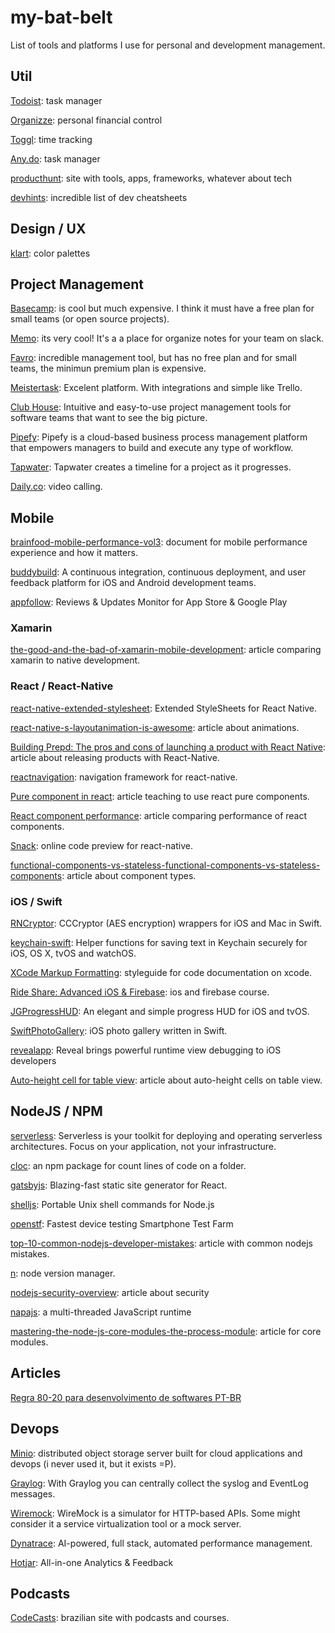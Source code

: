 # my-bat-belt
List of tools and platforms I use for personal and development management.

## Util
[Todoist](https://todoist.com): task manager

[Organizze](https://www.organizze.com.br/): personal financial control

[Toggl](https://www.toggl.com): time tracking

[Any.do](https://web.any.do/): task manager

[producthunt](https://www.producthunt.com/): site with tools, apps, frameworks, whatever about tech

[devhints](https://devhints.io): incredible list of dev cheatsheets

## Design / UX

[klart](https://klart.co/colors?ref=producthunt): color palettes


## Project Management
[Basecamp](https://basecamp.com/): is cool but much expensive. I think it must have a free plan for small teams (or open source projects).

[Memo](https://memo.ai/): its very cool! It's a a place for organize notes for your team on slack.

[Favro](https://favro.com): incredible management tool, but has no free plan and for small teams, the minimun premium plan is expensive.

[Meistertask](https://www.meistertask.com/pt): Excelent platform. With integrations and simple like Trello.

[Club House](https://clubhouse.io/): Intuitive and easy-to-use project management tools for software teams that want to see the big picture.

[Pipefy](https://www.pipefy.com/platform/): Pipefy is a cloud-based business process management platform that empowers managers to build and execute any type of workflow.

[Tapwater](https://tapwater.co): Tapwater creates a timeline for a project as it progresses.

[Daily.co](https://www.daily.co/): video calling.

## Mobile
[brainfood-mobile-performance-vol3](http://www.awwwards.org/brainfood-mobile-performance-vol3.pdf): document for mobile performance experience and how it matters.

[buddybuild](https://www.buddybuild.com/): A continuous integration, continuous deployment, and user feedback platform for iOS and Android development teams.

[appfollow](https://appfollow.io/br): Reviews & Updates Monitor for App Store & Google Play

### Xamarin
[the-good-and-the-bad-of-xamarin-mobile-development](https://www.altexsoft.com/blog/mobile/the-good-and-the-bad-of-xamarin-mobile-development): article comparing xamarin to native development.

### React / React-Native
[react-native-extended-stylesheet](https://github.com/vitalets/react-native-extended-stylesheet): Extended StyleSheets for React Native.

[react-native-s-layoutanimation-is-awesome](https://medium.com/@Jpoliachik/react-native-s-layoutanimation-is-awesome-4a4d317afd3e): article about animations.

[Building Prepd: The pros and cons of launching a product with React Native](https://hanno.co/blog/prepd-pros-cons-react-native/?utm_source=reactdigest&utm_medium=email&utm_campaign=featured): article about releasing products with React-Native.

[reactnavigation](https://reactnavigation.org/): navigation framework for react-native.

[Pure component in react](https://60devs.com/pure-component-in-react.html): article teaching to use react pure components.

[React component performance](https://moduscreate.com/react_component_rendering_performance/): article comparing performance of react components.

[Snack](https://snack.expo.io/): online code preview for react-native.

[functional-components-vs-stateless-functional-components-vs-stateless-components](https://tylermcginnis.com/functional-components-vs-stateless-functional-components-vs-stateless-components/): article about component types.

### iOS / Swift
[RNCryptor](https://github.com/RNCryptor/RNCryptor): CCCryptor (AES encryption) wrappers for iOS and Mac in Swift.

[keychain-swift](https://github.com/evgenyneu/keychain-swift): Helper functions for saving text in Keychain securely for iOS, OS X, tvOS and watchOS.

[XCode Markup Formatting](https://developer.apple.com/library/content/documentation/Xcode/Reference/xcode_markup_formatting_ref/index.html): styleguide for code documentation on xcode.

[Ride Share: Advanced iOS & Firebase](https://devslopes.com/course/5924b5b7bb0e6676e21e5ca9?utm_source=yotpo&utm_medium=facebook&utm_campaign=social_push): ios and firebase course.

[JGProgressHUD](https://github.com/JonasGessner/JGProgressHUD): An elegant and simple progress HUD for iOS and tvOS.

[SwiftPhotoGallery](https://github.com/Inspirato/SwiftPhotoGallery): iOS photo gallery written in Swift.

[revealapp](https://revealapp.com/): Reveal brings powerful runtime view debugging to iOS developers

[Auto-height cell for table view](https://developer.apple.com/library/content/documentation/UserExperience/Conceptual/AutolayoutPG/WorkingwithSelf-SizingTableViewCells.html): article about auto-height cells on table view.

## NodeJS / NPM
[serverless](https://serverless.com/): Serverless is your toolkit for deploying and operating serverless architectures. Focus on your application, not your infrastructure.

[cloc](https://www.npmjs.com/package/cloc): an npm package for count lines of code on a folder.

[gatsbyjs](https://www.gatsbyjs.org/): Blazing-fast static site generator for React.

[shelljs](https://github.com/shelljs/shelljs): Portable Unix shell commands for Node.js

[openstf](https://openstf.io/): Fastest device testing Smartphone Test Farm

[top-10-common-nodejs-developer-mistakes](https://www.toptal.com/nodejs/top-10-common-nodejs-developer-mistakes): article with common nodejs mistakes.

[n](https://github.com/tj/n): node version manager.

[nodejs-security-overview](https://nemethgergely.com/nodejs-security-overview/): article about security

[napajs](https://github.com/Microsoft/napajs): a multi-threaded JavaScript runtime

[mastering-the-node-js-core-modules-the-process-module](https://blog.risingstack.com/mastering-the-node-js-core-modules-the-process-module/?utm_source=mybridge&utm_medium=blog&utm_campaign=read_more): article for core modules.



## Articles
[Regra 80-20 para desenvolvimento de softwares PT-BR](https://imasters.com.br/desenvolvimento/aplicando-regra-8020-ao-desenvolvimento-de-software/?trace=1519021197&source=single)


## Devops
[Minio](https://minio.io/): distributed object storage server built for cloud applications and devops (i never used it, but it exists =P).

[Graylog](https://www.graylog.org/): With Graylog you can centrally collect the syslog and EventLog messages.

[Wiremock](http://wiremock.org/): WireMock is a simulator for HTTP-based APIs. Some might consider it a service virtualization tool or a mock server.

[Dynatrace](https://www.dynatrace.com/): AI-powered, full stack, automated performance management.

[Hotjar](https://www.hotjar.com/): All-in-one Analytics & Feedback

## Podcasts
[CodeCasts](https://codecasts.com.br/series): brazilian site with podcasts and courses.


